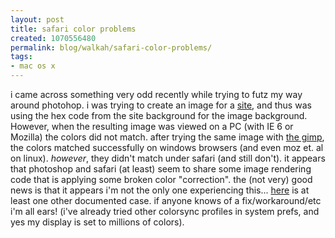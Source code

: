 ```yaml
---
layout: post
title: safari color problems
created: 1070556480
permalink: blog/walkah/safari-color-problems/
tags:
- mac os x
---
```

i came across something very odd recently while trying to futz my way around photohop. i was trying to create an image for a <a href="http://www.sudden-thoughts.com/">site</a>, and thus was using the hex code from the site background for the image background. However, when the resulting image was viewed on a PC (with IE 6 or Mozilla) the colors did not match.  after trying the same image with <a href="http://www.gimp.org">the gimp</a>, the colors matched successfully on windows browsers (and even moz et. al on linux). *however*, they didn't match under safari (and still don't).
it appears that photoshop and safari (at least) seem to share some image rendering code that is applying some broken color "correction". the (not very) good news is that it appears i'm not the only one experiencing this... <a href="http://trainedmonkey.com/entry/1252">here</a> is at least one other documented case.
if anyone knows of a fix/workaround/etc i'm all ears! (i've already tried other colorsync profiles in system prefs, and yes my display is set to millions of colors).
